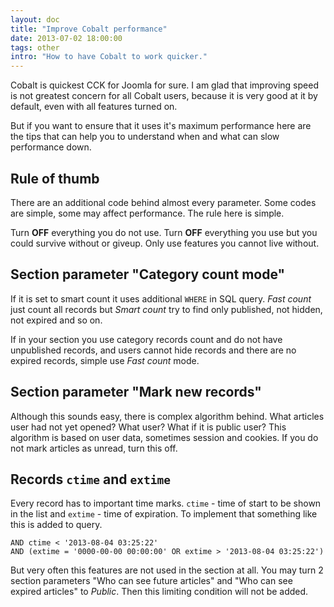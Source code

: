 ```yaml
---
layout: doc
title: "Improve Cobalt performance"
date: 2013-07-02 18:00:00
tags: other
intro: "How to have Cobalt to work quicker."
---
```


Cobalt is quickest CCK for Joomla for sure. I am glad that improving speed is not greatest concern for all Cobalt users, because it is very good at it by default, even with all features turned on.

But if you want to ensure that it uses it's maximum performance here are the tips that can help you to understand when and what can slow performance down.

## Rule of thumb

There are an additional code behind almost every parameter. Some codes are simple, some may affect performance. The rule here is simple. 

<div class="alert alert-success">Turn <b>OFF</b> everything you do not use. Turn <b>OFF</b> everything you use but you could survive without or giveup. Only use features you cannot live without.</div>

## Section parameter "Category count mode"

If it is set to smart count it uses additional `WHERE` in SQL query. _Fast count_ just count all records but _Smart count_ try to find only published, not hidden, not expired and so on. 

If in your section you use category records count and do not have unpublished records, and users cannot hide records and there are no expired records, simple use _Fast count_ mode. 

## Section parameter "Mark new records"

Although this sounds easy, there is complex algorithm behind. What articles user had not yet opened? What user? What if it is public user? This algorithm is based on user data, sometimes session and cookies. If you do not mark articles as unread, turn this off.

## Records `ctime` and `extime`

Every record has to important time marks. `ctime` - time of start to be shown in the list and `extime` - time of expiration. To implement that something like this is added to query.

	AND ctime < '2013-08-04 03:25:22'
	AND (extime = '0000-00-00 00:00:00' OR extime > '2013-08-04 03:25:22') 

But very often this features are not used in the section at all. You may turn 2 section parameters "Who can see future articles" and "Who can see expired articles" to _Public_. Then this limiting condition will not be added.



 
